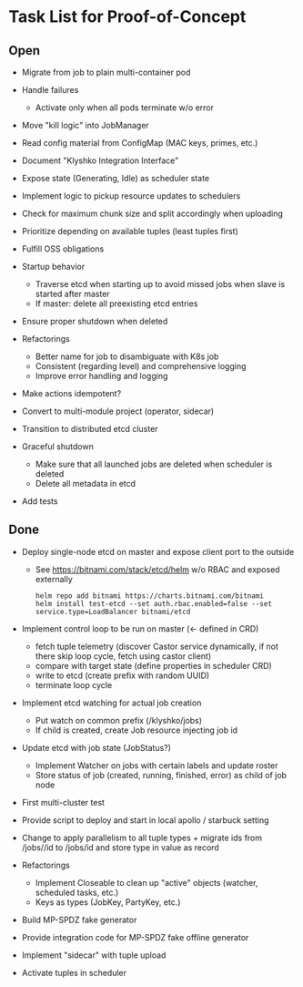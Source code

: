 # Task List for Proof-of-Concept

## Open

- Migrate from job to plain multi-container pod

- Handle failures
  - Activate only when all pods terminate w/o error

- Move "kill logic" into JobManager

- Read config material from ConfigMap (MAC keys, primes, etc.)

- Document "Klyshko Integration Interface"

- Expose state (Generating, Idle) as scheduler state

- Implement logic to pickup resource updates to schedulers

- Check for maximum chunk size and split accordingly when uploading

- Prioritize depending on available tuples (least tuples first)

- Fulfill OSS obligations

- Startup behavior
  - Traverse etcd when starting up to avoid missed jobs when slave is started after master
  - If master: delete all preexisting etcd entries

- Ensure proper shutdown when deleted

- Refactorings
  - Better name for job to disambiguate with K8s job
  - Consistent (regarding level) and comprehensive logging
  - Improve error handling and logging

- Make actions idempotent?

- Convert to multi-module project (operator, sidecar)

- Transition to distributed etcd cluster

- Graceful shutdown
  - Make sure that all launched jobs are deleted when scheduler is deleted
  - Delete all metadata in etcd

- Add tests

## Done

- Deploy single-node etcd on master and expose client port to the outside
    - See https://bitnami.com/stack/etcd/helm w/o RBAC and exposed externally
      ```shell
      helm repo add bitnami https://charts.bitnami.com/bitnami
      helm install test-etcd --set auth.rbac.enabled=false --set service.type=LoadBalancer bitnami/etcd
      ```

- Implement control loop to be run on master (<- defined in CRD)
    - fetch tuple telemetry (discover Castor service dynamically, if not there skip loop cycle, fetch using castor client)
    - compare with target state (define properties in scheduler CRD)
    - write to etcd (create prefix with random UUID)
    - terminate loop cycle


- Implement etcd watching for actual job creation
    - Put watch on common prefix (/klyshko/jobs)
    - If child is created, create Job resource injecting job id

- Update etcd with job state (JobStatus?)
    - Implement Watcher on jobs with certain labels and update roster 
    - Store status of job (created, running, finished, error) as child of job node

- First multi-cluster test

- Provide script to deploy and start in local apollo / starbuck setting

- Change to apply parallelism to all tuple types + migrate ids from /jobs/<type>/id to /jobs/id and store type in
  value as record

- Refactorings
    - Implement Closeable to clean up "active" objects (watcher, scheduled tasks, etc.)
    - Keys as types (JobKey, PartyKey, etc.)

- Build MP-SPDZ fake generator

- Provide integration code for MP-SPDZ fake offline generator

- Implement "sidecar" with tuple upload

- Activate tuples in scheduler